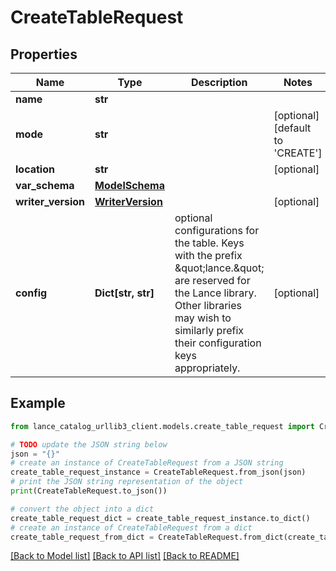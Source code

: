 # CreateTableRequest


## Properties

Name | Type | Description | Notes
------------ | ------------- | ------------- | -------------
**name** | **str** |  | 
**mode** | **str** |  | [optional] [default to 'CREATE']
**location** | **str** |  | [optional] 
**var_schema** | [**ModelSchema**](ModelSchema.md) |  | 
**writer_version** | [**WriterVersion**](WriterVersion.md) |  | [optional] 
**config** | **Dict[str, str]** | optional configurations for the table. Keys with the prefix \&quot;lance.\&quot; are reserved for the Lance library.  Other libraries may wish to similarly prefix their configuration keys appropriately.  | [optional] 

## Example

```python
from lance_catalog_urllib3_client.models.create_table_request import CreateTableRequest

# TODO update the JSON string below
json = "{}"
# create an instance of CreateTableRequest from a JSON string
create_table_request_instance = CreateTableRequest.from_json(json)
# print the JSON string representation of the object
print(CreateTableRequest.to_json())

# convert the object into a dict
create_table_request_dict = create_table_request_instance.to_dict()
# create an instance of CreateTableRequest from a dict
create_table_request_from_dict = CreateTableRequest.from_dict(create_table_request_dict)
```
[[Back to Model list]](../README.md#documentation-for-models) [[Back to API list]](../README.md#documentation-for-api-endpoints) [[Back to README]](../README.md)


